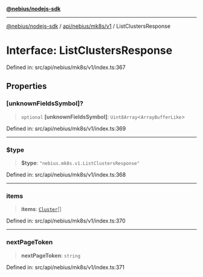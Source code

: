 [**@nebius/nodejs-sdk**](../../../../../README.md)

---

[@nebius/nodejs-sdk](../../../../../README.md) / [api/nebius/mk8s/v1](../README.md) / ListClustersResponse

# Interface: ListClustersResponse

Defined in: src/api/nebius/mk8s/v1/index.ts:367

## Properties

### \[unknownFieldsSymbol\]?

> `optional` **\[unknownFieldsSymbol\]**: `Uint8Array`\<`ArrayBufferLike`\>

Defined in: src/api/nebius/mk8s/v1/index.ts:369

---

### $type

> **$type**: `"nebius.mk8s.v1.ListClustersResponse"`

Defined in: src/api/nebius/mk8s/v1/index.ts:368

---

### items

> **items**: [`Cluster`](Cluster.md)[]

Defined in: src/api/nebius/mk8s/v1/index.ts:370

---

### nextPageToken

> **nextPageToken**: `string`

Defined in: src/api/nebius/mk8s/v1/index.ts:371
